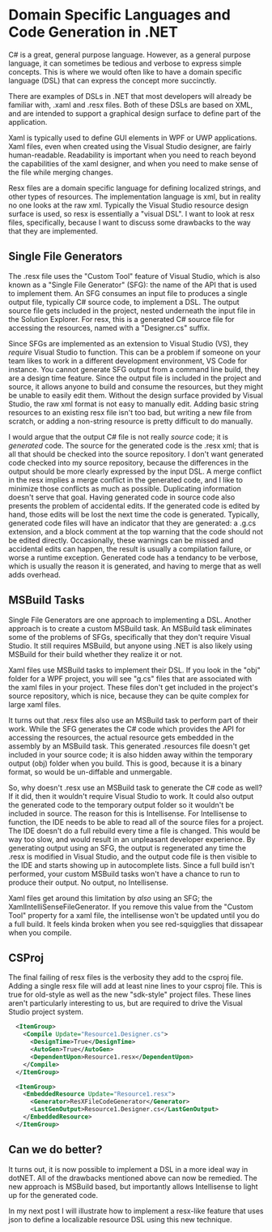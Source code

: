 # Domain Specific Languages and Code Generation in .NET

C# is a great, general purpose language. However, as a general purpose language, it can sometimes be tedious and verbose to express simple concepts. This is where we would often like to have a domain specific language (DSL) that can express the concept more succinctly.

There are examples of DSLs in .NET that most developers will already be familiar with, .xaml and .resx files. Both of these DSLs are based on XML, and are intended to support a graphical design surface to define part of the application.

Xaml is typically used to define GUI elements in WPF or UWP applications. Xaml files, even when created using the Visual Studio designer, are fairly human-readable. Readability is important when you need to reach beyond the capabilities of the xaml designer, and when you need to make sense of the file while merging changes.

Resx files are a domain specific language for defining localized strings, and other types of resources. The implementation language is xml, but in reality no one looks at the raw xml. Typically the Visual Studio resource design surface is used, so resx is essentially a "visual DSL". I want to look at resx files, specifically, because I want to discuss some drawbacks to the way that they are implemented.

## Single File Generators

The .resx file uses the "Custom Tool" feature of Visual Studio, which is also known as a "Single File Generator" (SFG): the name of the API that is used to implement them. An SFG consumes an input file to produces a single output file, typically C# source code, to implement a DSL. The output source file gets included in the project, nested underneath the input file in the Solution Explorer. For resx, this is a generated C# source file for accessing the resources, named with a "Designer.cs" suffix.

Since SFGs are implemented as an extension to Visual Studio (VS), they *require* Visual Studio to function. This can be a problem if someone on your team likes to work in a different development environment, VS Code for instance. You cannot generate SFG output from a command line build, they are a design time feature. Since the output file is included in the project and source, it allows anyone to build and consume the resources, but they might be unable to easily edit them. Without the design surface provided by Visual Studio, the raw xml format is not easy to manually edit. Adding basic string resources to an existing resx file isn't too bad, but writing a new file from scratch, or adding a non-string resource is pretty difficult to do manually.

I would argue that the output C# file is not really *source* code; it is *generated* code. The source for the generated code is the .resx xml; that is all that should be checked into the source repository. I don't want generated code checked into my source repository, because the differences in the output should be more clearly expressed by the input DSL. A merge conflict in the resx implies a merge conflict in the generated code, and I like to minimize those conflicts as much as possible. Duplicating information doesn't serve that goal. Having generated code in source code also presents the problem of accidental edits. If the generated code is edited by hand, those edits will be lost the next time the code is generated. Typically, generated code files will have an indicator that they are generated: a .g.cs extension, and a block comment at the top warning that the code should not be edited directly. Occasionally, these warnings can be missed and accidental edits can happen, the result is usually a compilation failure, or worse a runtime exception. Generated code has a tendancy to be verbose, which is usually the reason it is generated, and having to merge that as well adds overhead.

## MSBuild Tasks

Single File Generators are one approach to implementing a DSL. Another approach is to create a custom MSBuild task. An MSBuild task eliminates some of the problems of SFGs, specifically that they don't require Visual Studio. It still requires MSBuild, but anyone using .NET is also likely using MSBuild for their build whether they realize it or not.

Xaml files use MSBuild tasks to implement their DSL. If you look in the "obj" folder for a WPF project, you will see "g.cs" files that are associated with the xaml files in your project. These files don't get included in the project's source repository, which is nice, because they can be quite complex for large xaml files.

It turns out that .resx files also use an MSBuild task to perform part of their work. While the SFG generates the C# code which provides the API for accessing the resources, the actual resource gets embedded in the assembly by an MSBuild task. This generated .resources file doesn't get included in your source code; it is also hidden away within the temporary output (obj) folder when you build. This is good, because it is a binary format, so would be un-diffable and unmergable.

So, why doesn't .resx use an MSBuild task to generate the C# code as well? If it did, then it wouldn't require Visual Studio to work. It could also output the generated code to the temporary output folder so it wouldn't be included in source. The reason for this is Intellisense. For Intellisense to function, the IDE needs to be able to read all of the source files for a project. The IDE doesn't do a full rebuild every time a file is changed. This would be way too slow, and would result in an unpleasant developer experience. By generating output using an SFG, the output is regenerated any time the .resx is modified in Visual Studio, and the output code file is then visible to the IDE and starts showing up in autocomplete lists. Since a full build isn't performed, your custom MSBuild tasks won't have a chance to run to produce their output. No output, no Intellisense.

Xaml files get around this limitation by *also* using an SFG; the XamlIntelliSenseFileGenerator. If you remove this value from the "Custom Tool" property for a xaml file, the intellisense won't be updated until you do a full build. It feels kinda broken when you see red-squigglies that dissapear when you compile.

## CSProj

The final failing of resx files is the verbosity they add to the csproj file. Adding a single resx file will add at least nine lines to your csproj file. This is true for old-style as well as the new "sdk-style" project files. These lines aren't particularly interesting to us, but are required to drive the Visual Studio project system.

```xml
  <ItemGroup>
    <Compile Update="Resource1.Designer.cs">
      <DesignTime>True</DesignTime>
      <AutoGen>True</AutoGen>
      <DependentUpon>Resource1.resx</DependentUpon>
    </Compile>
  </ItemGroup>

  <ItemGroup>
    <EmbeddedResource Update="Resource1.resx">
      <Generator>ResXFileCodeGenerator</Generator>
      <LastGenOutput>Resource1.Designer.cs</LastGenOutput>
    </EmbeddedResource>
  </ItemGroup>
```

## Can we do better?

It turns out, it is now possible to implement a DSL in a more ideal way in dotNET. All of the drawbacks mentioned above can now be remedied. The new approach is MSBuild based, but importantly allows Intellisense to light up for the generated code.

In my next post I will illustrate how to implement a resx-like feature that uses json to define a localizable resource DSL using this new technique.
